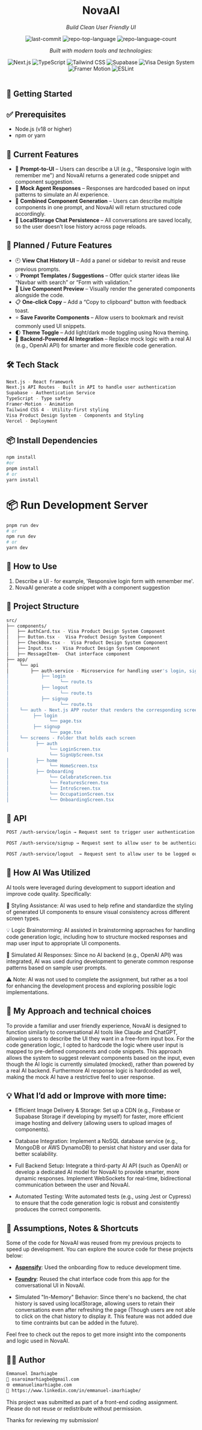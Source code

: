 
<div align="center">

# NovaAI

<em>Build Clean User Friendly UI</em>

<!-- BADGES -->
<img src="https://img.shields.io/github/last-commit/OsaroImarhiagbe/Monevo?style=flat&logo=git&logoColor=white&color=2E8B57" alt="last-commit">
<img src="https://img.shields.io/github/languages/top/OsaroImarhiagbe/Monevo?style=flat&color=2E8B57" alt="repo-top-language">
<img src="https://img.shields.io/github/languages/count/OsaroImarhiagbe/Monevo?style=flat&color=2E8B57" alt="repo-language-count">

<em>Built with modern tools and technologies:</em>

<img src="https://img.shields.io/badge/Next.js-000000.svg?style=flat&logo=next.js&logoColor=white" alt="Next.js">
<img src="https://img.shields.io/badge/TypeScript-3178C6.svg?style=flat&logo=TypeScript&logoColor=white" alt="TypeScript">
<img src="https://img.shields.io/badge/Tailwind_CSS-38B2AC.svg?style=flat&logo=tailwind-css&logoColor=white" alt="Tailwind CSS">
<img src="https://img.shields.io/badge/Supabase-3ECF8E.svg?style=flat&logo=supabase&logoColor=white" alt="Supabase">
<img src="https://img.shields.io/badge/Visa_Design_System-1A1F71?style=flat&logo=visa&logoColor=white" alt="Visa Design System">
<img src="https://img.shields.io/badge/Framer_Motion-EF0184.svg?style=flat&logo=framer&logoColor=white" alt="Framer Motion">
<img src="https://img.shields.io/badge/ESLint-4B32C3.svg?style=flat&logo=ESLint&logoColor=white" alt="ESLint">

</div>
<br>

## 🚀 Getting Started

## ✅ Prerequisites

- Node.js (v18 or higher)
- npm or yarn


## 🚀 Current Features

- 💬 **Prompt-to-UI** – Users can describe a UI (e.g., "Responsive login with remember me") and NovaAI returns a generated code snippet and component suggestion.
- 🧠 **Mock Agent Responses** – Responses are hardcoded based on input patterns to simulate an AI experience.
- 🧩 **Combined Component Generation** – Users can describe multiple components in one prompt, and NovaAI will return structured code accordingly.
- 💾 **LocalStorage Chat Persistence** – All conversations are saved locally, so the user doesn’t lose history across page reloads.



## 🔮 Planned / Future Features

- 🕘 **View Chat History UI** – Add a panel or sidebar to revisit and reuse previous prompts.
- 💡 **Prompt Templates / Suggestions** – Offer quick starter ideas like “Navbar with search” or “Form with validation.”
- 🎨 **Live Component Preview** – Visually render the generated components alongside the code.
- 📋 **One-click Copy** – Add a “Copy to clipboard” button with feedback toast.
- ⭐ **Save Favorite Components** – Allow users to bookmark and revisit commonly used UI snippets.
- 🌓 **Theme Toggle** – Add light/dark mode toggling using Nova theming.
- 🧠 **Backend-Powered AI Integration** – Replace mock logic with a real AI (e.g., OpenAI API) for smarter and more flexible code generation.


## 🛠 Tech Stack
```bash
Next.js - React framework
Next.js API Routes - Built in API to handle user authentication
Supabase - Authentication Service
TypeScript - Type safety
Framer-Motion - Animation
Tailwind CSS 4 - Utility-first styling
Visa Product Design System - Components and Styling
Vercel - Deployment
```

## 📦 Install Dependencies
```bash
npm install
#or
pnpm install
# or
yarn install
```

# 📦  Run Development Server
```bash
pnpm run dev
# or
npm run dev
# or
yarn dev
```
## 🧭 How to Use

1. Describe a UI - for example, 'Responsive login form with remember me'.
2. NovaAI generate a code snippet with a component suggestion

## 📁 Project Structure

```bash
src/
├── components/
│   ├── AuthCard.tsx - Visa Product Design System Component
│   ├── Button.tsx -  Visa Product Design System Component
│   ├── CheckBox.tsx -  Visa Product Design System Component
│   ├── Input.tsx -  Visa Product Design System Component
│   ├── MessageItem-  Chat interface component
├── app/
│    └── api
│        ├── auth-service - Microservice for handling user's login, signup and logout
│            ├── login             
│                   └── route.ts
│            ├── logout
│                   └── route.ts
│            ├── signup
│                   └── route.ts
│    └── auth - Next.js APP router that renders the corresponding screens on the server
│         ├── login             
│               └── page.tsx
│         ├── signup            
│               └── page.tsx
│    └── screens - Folder that holds each screen
│          ├── auth            
│               └── LoginScreen.tsx
                └── SignUpScreen.tsx
│          ├── home            
│               └── HomeScreen.tsx
│          ├── Onboarding            
│               └── CelebrateScreen.tsx
│               └── FeaturesScreen.tsx
│               └── IntroScreen.tsx
│               └── OccupationScreen.tsx
│               └── OnboardingScreen.tsx

```

## 🧠 API
```bash
POST /auth-service/login → Request sent to trigger user authentication and authorization with supabase auth

POST /auth-service/signup → Request sent to allow user to be authenticated and have authorization with supabase auth.

POST /auth-service/logout  → Request sent to allow user to be logged out of the web app using supabase auth, user session goes null once this is complete
```
## 🤖 How AI Was Utilized
AI tools were leveraged during development to support ideation and improve code quality. Specifically:

🎨 Styling Assistance: AI was used to help refine and standardize the styling of generated UI components to ensure visual consistency across different screen types.

💡 Logic Brainstorming: AI assisted in brainstorming approaches for handling code generation logic, including how to structure mocked responses and map user input to appropriate UI components.

🧠 Simulated AI Responses: Since no AI backend (e.g., OpenAI API) was integrated, AI was used during development to generate common response patterns based on sample user prompts.

⚠️ Note: AI was not used to complete the assignment, but rather as a tool for enhancing the development process and exploring possible logic implementations.

## 💭 My Approach and technical choices

To provide a familiar and user friendly experience, NovaAI is designed to function similarly to conversational AI tools like Claude and ChatGPT, allowing users to describe the UI they want in a free-form input box.
For the code generation logic, I opted to hardcode the logic where user input is mapped to pre-defined components and code snippets. This approach allows the system to suggest relevant components based on the input, even though the AI logic is currently simulated (mocked), rather than powered by a real AI backend.
Furthermore AI response logic is hardcoded as well, making the mock AI have a restrictive feel to user response.


## 💡 What I’d add or Improve with more time:
- Efficient Image Delivery & Storage: Set up a CDN (e.g., Firebase or Supabase Storage if developing by myself) for faster, more efficient image hosting and delivery (allowing users to upload images of components).

- Database Integration: Implement a NoSQL database service (e.g., MongoDB or AWS DynamoDB) to persist chat history and user data for better scalability.

- Full Backend Setup: Integrate a third-party AI API (such as OpenAI) or develop a dedicated AI model for NovaAI to provide smarter, more dynamic responses. Implement WebSockets for real-time, bidirectional communication between the user and NovaAI.

- Automated Testing: Write automated tests (e.g., using Jest or Cypress) to ensure that the code generation logic is robust and consistently produces the correct components.


## 🧠 Assumptions, Notes & Shortcuts
Some of the code for NovaAI was reused from my previous projects to speed up development. You can explore the source code for these projects below:

- **[Aspensify](https://github.com/OsaroImarhiagbe/aspensify/tree/development)**:  Used the onboarding flow to reduce development time.

- **[Foundry](https://github.com/OsaroImarhiagbe/Foundry/tree/development)**:  Reused the chat interface code from this app for the conversational UI in NovaAI.

- Simulated "In-Memory" Behavior: Since there's no backend, the chat history is saved using localStorage, allowing users to retain their conversations even after refreshing the page (Though users are not able to click on the chat history to display it. This feature was not added due to time contraints but can be added in the future).

Feel free to check out the repos to get more insight into the components and logic used in NovaAI.


## 🧑‍💻 Author
```bash
Emmanuel Imarhiagbe
📧 osaroimarhiagbe@gmail.com
🌐 emmanuelimarhiagbe.com
💼 https://www.linkedin.com/in/emmanuel-imarhiagbe/
```



This project was submitted as part of a front-end coding assignment. Please do not reuse or redistribute without permission.

Thanks for reviewing my submission!
